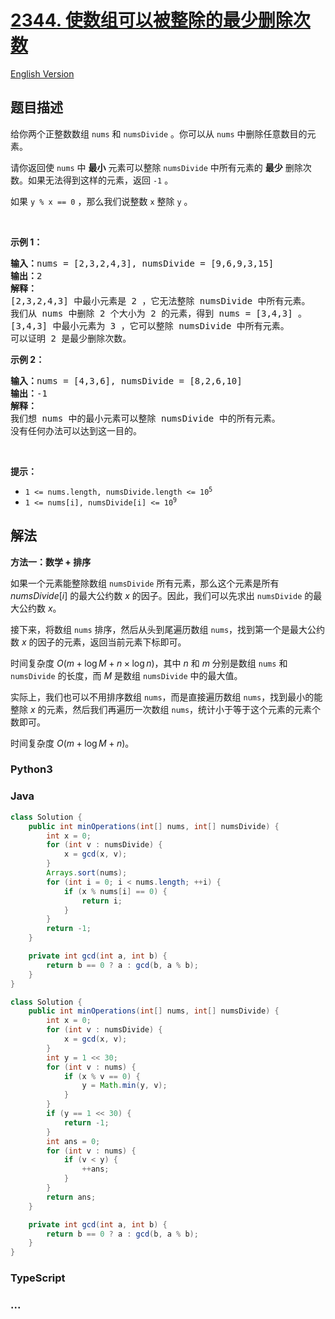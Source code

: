 # [2344. 使数组可以被整除的最少删除次数](https://leetcode.cn/problems/minimum-deletions-to-make-array-divisible)

[English Version](/solution/2300-2399/2344.Minimum%20Deletions%20to%20Make%20Array%20Divisible/README_EN.md)

## 题目描述

<!-- 这里写题目描述 -->

<p>给你两个正整数数组&nbsp;<code>nums</code> 和&nbsp;<code>numsDivide</code>&nbsp;。你可以从&nbsp;<code>nums</code>&nbsp;中删除任意数目的元素。</p>

<p>请你返回使 <code>nums</code>&nbsp;中 <strong>最小</strong>&nbsp;元素可以整除 <code>numsDivide</code>&nbsp;中所有元素的 <strong>最少</strong>&nbsp;删除次数。如果无法得到这样的元素，返回 <code>-1</code>&nbsp;。</p>

<p>如果&nbsp;<code>y % x == 0</code>&nbsp;，那么我们说整数&nbsp;<code>x</code>&nbsp;整除&nbsp;<code>y</code>&nbsp;。</p>

<p>&nbsp;</p>

<p><strong>示例 1：</strong></p>

<pre><b>输入：</b>nums = [2,3,2,4,3], numsDivide = [9,6,9,3,15]
<b>输出：</b>2
<b>解释：</b>
[2,3,2,4,3] 中最小元素是 2 ，它无法整除 numsDivide 中所有元素。
我们从 nums 中删除 2 个大小为 2 的元素，得到 nums = [3,4,3] 。
[3,4,3] 中最小元素为 3 ，它可以整除 numsDivide 中所有元素。
可以证明 2 是最少删除次数。
</pre>

<p><strong>示例 2：</strong></p>

<pre><b>输入：</b>nums = [4,3,6], numsDivide = [8,2,6,10]
<b>输出：</b>-1
<b>解释：</b>
我们想 nums 中的最小元素可以整除 numsDivide 中的所有元素。
没有任何办法可以达到这一目的。</pre>

<p>&nbsp;</p>

<p><strong>提示：</strong></p>

<ul>
	<li><code>1 &lt;= nums.length, numsDivide.length &lt;= 10<sup>5</sup></code></li>
	<li><code>1 &lt;= nums[i], numsDivide[i] &lt;= 10<sup>9</sup></code></li>
</ul>

## 解法

<!-- 这里可写通用的实现逻辑 -->

**方法一：数学 + 排序**

如果一个元素能整除数组 `numsDivide` 所有元素，那么这个元素是所有 $numsDivide[i]$ 的最大公约数 $x$ 的因子。因此，我们可以先求出 `numsDivide` 的最大公约数 $x$。

接下来，将数组 `nums` 排序，然后从头到尾遍历数组 `nums`，找到第一个是最大公约数 $x$ 的因子的元素，返回当前元素下标即可。

时间复杂度 $O(m + \log M + n \times \log n)$，其中 $n$ 和 $m$ 分别是数组 `nums` 和 `numsDivide` 的长度，而 $M$ 是数组 `numsDivide` 中的最大值。

实际上，我们也可以不用排序数组 `nums`，而是直接遍历数组 `nums`，找到最小的能整除 $x$ 的元素，然后我们再遍历一次数组 `nums`，统计小于等于这个元素的元素个数即可。

时间复杂度 $O(m + \log M + n)$。

<!-- tabs:start -->

### **Python3**

<!-- 这里可写当前语言的特殊实现逻辑 -->







### **Java**

<!-- 这里可写当前语言的特殊实现逻辑 -->

```java
class Solution {
    public int minOperations(int[] nums, int[] numsDivide) {
        int x = 0;
        for (int v : numsDivide) {
            x = gcd(x, v);
        }
        Arrays.sort(nums);
        for (int i = 0; i < nums.length; ++i) {
            if (x % nums[i] == 0) {
                return i;
            }
        }
        return -1;
    }

    private int gcd(int a, int b) {
        return b == 0 ? a : gcd(b, a % b);
    }
}
```

```java
class Solution {
    public int minOperations(int[] nums, int[] numsDivide) {
        int x = 0;
        for (int v : numsDivide) {
            x = gcd(x, v);
        }
        int y = 1 << 30;
        for (int v : nums) {
            if (x % v == 0) {
                y = Math.min(y, v);
            }
        }
        if (y == 1 << 30) {
            return -1;
        }
        int ans = 0;
        for (int v : nums) {
            if (v < y) {
                ++ans;
            }
        }
        return ans;
    }

    private int gcd(int a, int b) {
        return b == 0 ? a : gcd(b, a % b);
    }
}
```













### **TypeScript**



### **...**

```

```


